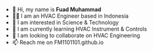 - 👋 Hi, my name is **Fuad Muhammad**
- 👷🏽 I am an HVAC Engineer based in Indonesia
- 👀 I am interested in Science & Technology
- 🌱 I am currently learning HVAC Instrument & Controls
- 💞️ I am looking to collaborate on HVAC Engineering
- 📫 Reach me on FM1101101.github.io

<!---
FM1101101/FM1101101 is a ✨ special ✨ repository because its `README.md` (this file) appears on your GitHub profile.
You can click the Preview link to take a look at your changes.
--->
